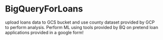 # BigQueryForLoans
upload loans data to GCS bucket and use county dataset provided by GCP to perform analysis. Perform ML using tools provided by BQ on pretend loan applications provided in a google form!
